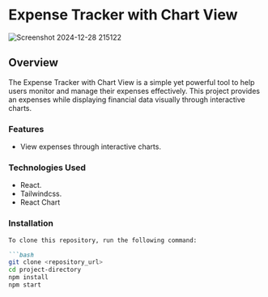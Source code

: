 # Expense Tracker with Chart View
 ![Screenshot 2024-12-28 215122](https://github.com/user-attachments/assets/df33aa36-5d5d-4cd0-9c2e-8376eccb8962)


## Overview
  The Expense Tracker with Chart View is a simple yet powerful tool to help users monitor and manage their expenses effectively.
  This project provides an expenses while displaying financial data visually through interactive charts.
  ### Features 
- View expenses through interactive charts.

### Technologies Used
- React.
- Tailwindcss.
- React Chart
 
### Installation

```markdown
To clone this repository, run the following command:

```bash
git clone <repository_url>
cd project-directory
npm install 
npm start



